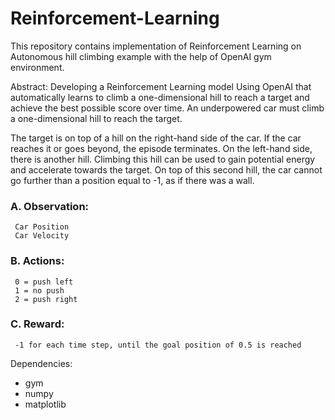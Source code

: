 # Reinforcement-Learning

This repository contains implementation of Reinforcement Learning on Autonomous hill climbing example with the help of OpenAI gym environment. 
 
Abstract: Developing a Reinforcement Learning model Using OpenAI that automatically learns to climb a one-dimensional hill to reach a target and achieve the best possible score over time. An underpowered car must climb a one-dimensional hill to reach the target.

The target is on top of a hill on the right-hand side of the car. If the car reaches it or goes beyond, the episode terminates. On the left-hand side, there is another hill. Climbing this hill can be used to gain potential energy and accelerate towards the target. On top of this second hill, the car cannot go further than a position equal to -1, as if there was a wall.


### A. Observation:
```
 Car Position 
 Car Velocity
```

### B. Actions:
```
 0 = push left
 1 = no push
 2 = push right
```

### C. Reward:
```
 -1 for each time step, until the goal position of 0.5 is reached
```

Dependencies:
- gym
- numpy
- matplotlib

